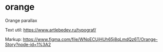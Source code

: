# orange
Orange parallax

Text util:
https://www.artlebedev.ru/typograf/

Markup:
https://www.figma.com/file/WNoECUjHUh65j8qLmdQz6T/Orange-Story?node-id=1%3A2
